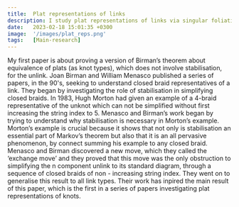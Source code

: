 ```yaml
---
title:  Plat representations of links
description: I study plat representations of links via singular foliation theory
date:   2023-02-18 15:01:35 +0300
image:  '/images/plat_reps.png'
tags:   [Main-research]
---
```


My first paper is about proving a version of Birman’s theorem about equivalence of plats (as knot types), which does
not involve stabilisation, for the unlink. 
Joan Birman and William Menasco published a series of papers, in the 90's, seeking to understand closed braid representatives of a link. They began by investigating the role of stabilisation in simplifying closed braids. In 1983, Hugh Morton had
given an example of a 4-braid representative of the unknot which can not be simplified without first
increasing the string index to 5. Menasco and Birman’s work began by trying to understand why
stabilisation is necessary in Morton’s example. Morton’s example is crucial because it shows that
not only is stabilisation an essential part of Markov’s theorem but also that it is an all pervasive
phenomenon, by connect summing his example to any closed braid. Menasco and Birman discovered
a new move, which they called the ‘exchange move’ and they proved that this move was the only
obstruction to simplifying the n component unlink to its standard diagram, through a sequence of
closed braids of non - increasing string index. They went on to generalise this result to all link
types. Their work has inpired the main result of this paper, which is the first in a series of papers
investigating plat representations of knots.